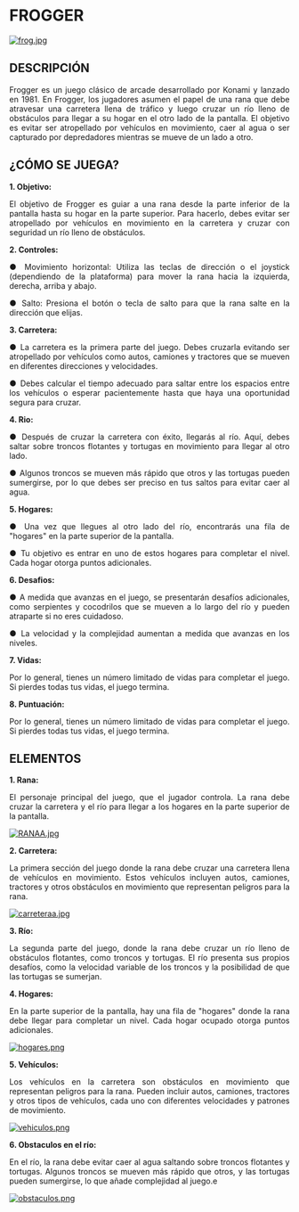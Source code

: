 # **FROGGER**

[![frog.jpg](https://i.postimg.cc/qBFsYqF7/frog.jpg)](https://postimg.cc/c6Qttx0q)


## DESCRIPCIÓN
<div style="text-align: justify"> Frogger es un juego clásico de arcade desarrollado por Konami y lanzado en 1981. En Frogger, los jugadores asumen el papel de una rana que debe atravesar una carretera llena de tráfico y luego cruzar un río lleno de obstáculos para llegar a su hogar en el otro lado de la pantalla. El objetivo es evitar ser atropellado por vehículos en movimiento, caer al agua o ser capturado por depredadores mientras se mueve de un lado a otro. </div>

## ¿CÓMO SE JUEGA?
**1. Objetivo:**
<div style="text-align: justify"> 
El objetivo de Frogger es guiar a una rana desde la parte inferior de la pantalla hasta su hogar en la parte superior. Para hacerlo, debes evitar ser atropellado por vehículos en movimiento en la carretera y cruzar con seguridad un río lleno de obstáculos. </div>

**2. Controles:**
<div style="text-align: justify"> ● Movimiento horizontal: Utiliza las teclas de dirección o el joystick (dependiendo de la plataforma) para mover la rana hacia la izquierda, derecha, arriba y abajo.

● Salto: Presiona el botón o tecla de salto para que la rana salte en la dirección que elijas. </div>

**3. Carretera:**
<div style="text-align: justify"> ● La carretera es la primera parte del juego. Debes cruzarla evitando ser atropellado por vehículos como autos, camiones y tractores que se mueven en diferentes direcciones y velocidades.

● Debes calcular el tiempo adecuado para saltar entre los espacios entre los vehículos o esperar pacientemente hasta que haya una oportunidad segura para cruzar. </div>

**4. Rio:**
<div style="text-align: justify"> ● Después de cruzar la carretera con éxito, llegarás al río. Aquí, debes saltar sobre troncos flotantes y tortugas en movimiento para llegar al otro lado.

● Algunos troncos se mueven más rápido que otros y las tortugas pueden sumergirse, por lo que debes ser preciso en tus saltos para evitar caer al agua. </div>

**5. Hogares:**
<div style="text-align: justify"> ● Una vez que llegues al otro lado del río, encontrarás una fila de "hogares" en la parte superior de la pantalla.

● Tu objetivo es entrar en uno de estos hogares para completar el nivel. Cada hogar otorga puntos adicionales. </div>

**6. Desafios:**
<div style="text-align: justify"> ● A medida que avanzas en el juego, se presentarán desafíos adicionales, como serpientes y cocodrilos que se mueven a lo largo del río y pueden atraparte si no eres cuidadoso.

● La velocidad y la complejidad aumentan a medida que avanzas en los niveles. </div>

**7. Vidas:**
<div style="text-align: justify"> Por lo general, tienes un número limitado de vidas para completar el juego. Si pierdes todas tus vidas, el juego termina. </div>

**8. Puntuación:**
<div style="text-align: justify"> Por lo general, tienes un número limitado de vidas para completar el juego. Si pierdes todas tus vidas, el juego termina. </div>


## ELEMENTOS
**1. Rana:**
<div style="text-align: justify"> El personaje principal del juego, que el jugador controla. La rana debe cruzar la carretera y el río para llegar a los hogares en la parte superior de la pantalla.</div>

[![RANAA.jpg](https://i.postimg.cc/90T8N9Cv/RANAA.jpg)](https://postimg.cc/xNf3XckR)


**2. Carretera:**
<div style="text-align: justify">  La primera sección del juego donde la rana debe cruzar una carretera llena de vehículos en movimiento. Estos vehículos incluyen autos, camiones, tractores y otros obstáculos en movimiento que representan peligros para la rana. </div>

[![carreteraa.jpg](https://i.postimg.cc/1XJnSCm6/carreteraa.jpg)](https://postimg.cc/T55YqcWY)

**3. Río:**
<div style="text-align: justify"> La segunda parte del juego, donde la rana debe cruzar un río lleno de obstáculos flotantes, como troncos y tortugas. El río presenta sus propios desafíos, como la velocidad variable de los troncos y la posibilidad de que las tortugas se sumerjan. </div>


**4. Hogares:**
<div style="text-align: justify"> En la parte superior de la pantalla, hay una fila de "hogares" donde la rana debe llegar para completar un nivel. Cada hogar ocupado otorga puntos adicionales. </div>

[![hogares.png](https://i.postimg.cc/BnG6yfcy/hogares.png)](https://postimg.cc/kBfq6ZHF)

**5. Vehículos:**
<div style="text-align: justify"> Los vehículos en la carretera son obstáculos en movimiento que representan peligros para la rana. Pueden incluir autos, camiones, tractores y otros tipos de vehículos, cada uno con diferentes velocidades y patrones de movimiento. </div>

[![vehiculos.png](https://i.postimg.cc/VNKkdrQQ/vehiculos.png)](https://postimg.cc/cK8SzJLX)

**6. Obstaculos en el río:**
<div style="text-align: justify"> En el río, la rana debe evitar caer al agua saltando sobre troncos flotantes y tortugas. Algunos troncos se mueven más rápido que otros, y las tortugas pueden sumergirse, lo que añade complejidad al juego.e </div>

[![obstaculos.png](https://i.postimg.cc/W3tbrNTD/obstaculos.png)](https://postimg.cc/CBTgpVZY)

<div style="text-align: justify">  </div>
